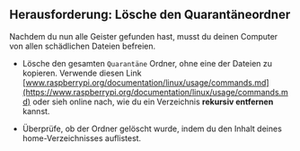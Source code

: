 ## Herausforderung: Lösche den Quarantäneordner

Nachdem du nun alle Geister gefunden hast, musst du deinen Computer von allen schädlichen Dateien befreien.

+ Lösche den gesamten `Quarantäne` Ordner, ohne eine der Dateien zu kopieren. Verwende diesen Link [www.raspberrypi.org/documentation/linux/usage/commands.md](https://www.raspberrypi.org/documentation/linux/usage/commands.md) oder sieh online nach, wie du ein Verzeichnis **rekursiv entfernen** kannst.

+ Überprüfe, ob der Ordner gelöscht wurde, indem du den Inhalt deines home-Verzeichnisses auflistest.